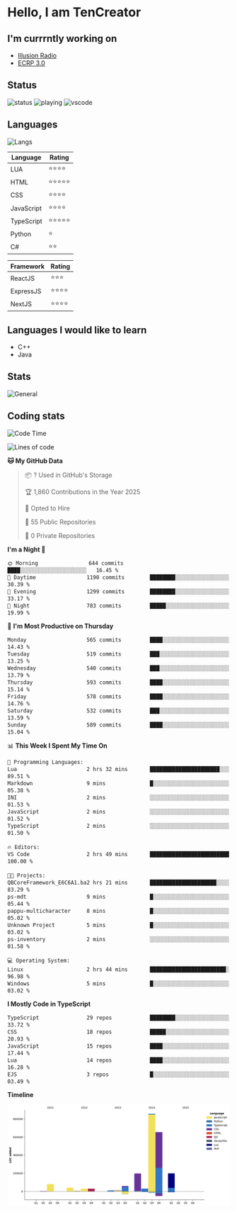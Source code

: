 # Hello, I am TenCreator

## I'm currrntly working on
- [Illusion Radio](https://illusionradio.co.uk/)
- [ECRP 3.0](http://github.com/Emerald-Coast-Roleplay/)

## Status
![status](https://api.statusbadges.me/badge/status/518334475038359555?simple=true&style=for-the-badge)
![playing](https://api.statusbadges.me/badge/playing/518334475038359555?style=for-the-badge)
![vscode](https://api.statusbadges.me/badge/vscode/518334475038359555?style=for-the-badge)

## Languages
![Langs](https://github-readme-stats.vercel.app/api/top-langs/?username=tencreator&layout=compact&theme=radical)


|Language|Rating|
|--------|------|
|LUA|⭐️⭐️⭐️⭐️|
|HTML|⭐️⭐️⭐️⭐️⭐️|
|CSS|⭐️⭐️⭐️⭐️|
|JavaScript|⭐️⭐️⭐️⭐️|
|TypeScript|⭐️⭐️⭐️⭐️⭐️|
|Python|⭐️|
|C#|⭐️⭐️ |

|Framework|Rating|
|--------|------|
|ReactJS|⭐️⭐️⭐|
|ExpressJS|⭐️⭐️⭐️⭐️|
|NextJS|⭐️⭐️⭐⭐️|

## Languages I would like to learn
- C++
- Java

## Stats
![General](https://github-readme-stats.vercel.app/api?username=tencreator&show_icons=true&theme=radical)

## Coding stats

<!--START_SECTION:waka-->
![Code Time](http://img.shields.io/badge/Code%20Time-514%20hrs%2057%20mins-blue)

![Lines of code](https://img.shields.io/badge/From%20Hello%20World%20I%27ve%20Written-2.2%20million%20lines%20of%20code-blue)

**🐱 My GitHub Data** 

> 📦 ? Used in GitHub's Storage 
 > 
> 🏆 1,860 Contributions in the Year 2025
 > 
> 💼 Opted to Hire
 > 
> 📜 55 Public Repositories 
 > 
> 🔑 0 Private Repositories 
 > 
**I'm a Night 🦉** 

```text
🌞 Morning                644 commits         ████░░░░░░░░░░░░░░░░░░░░░   16.45 % 
🌆 Daytime                1190 commits        ████████░░░░░░░░░░░░░░░░░   30.39 % 
🌃 Evening                1299 commits        ████████░░░░░░░░░░░░░░░░░   33.17 % 
🌙 Night                  783 commits         █████░░░░░░░░░░░░░░░░░░░░   19.99 % 
```
📅 **I'm Most Productive on Thursday** 

```text
Monday                   565 commits         ████░░░░░░░░░░░░░░░░░░░░░   14.43 % 
Tuesday                  519 commits         ███░░░░░░░░░░░░░░░░░░░░░░   13.25 % 
Wednesday                540 commits         ███░░░░░░░░░░░░░░░░░░░░░░   13.79 % 
Thursday                 593 commits         ████░░░░░░░░░░░░░░░░░░░░░   15.14 % 
Friday                   578 commits         ████░░░░░░░░░░░░░░░░░░░░░   14.76 % 
Saturday                 532 commits         ███░░░░░░░░░░░░░░░░░░░░░░   13.59 % 
Sunday                   589 commits         ████░░░░░░░░░░░░░░░░░░░░░   15.04 % 
```


📊 **This Week I Spent My Time On** 

```text
💬 Programming Languages: 
Lua                      2 hrs 32 mins       ██████████████████████░░░   89.51 % 
Markdown                 9 mins              █░░░░░░░░░░░░░░░░░░░░░░░░   05.38 % 
INI                      2 mins              ░░░░░░░░░░░░░░░░░░░░░░░░░   01.53 % 
JavaScript               2 mins              ░░░░░░░░░░░░░░░░░░░░░░░░░   01.52 % 
TypeScript               2 mins              ░░░░░░░░░░░░░░░░░░░░░░░░░   01.50 % 

🔥 Editors: 
VS Code                  2 hrs 49 mins       █████████████████████████   100.00 % 

🐱‍💻 Projects: 
QBCoreFramework_E6C6A1.ba2 hrs 21 mins       █████████████████████░░░░   83.29 % 
ps-mdt                   9 mins              █░░░░░░░░░░░░░░░░░░░░░░░░   05.44 % 
pappu-multicharacter     8 mins              █░░░░░░░░░░░░░░░░░░░░░░░░   05.02 % 
Unknown Project          5 mins              █░░░░░░░░░░░░░░░░░░░░░░░░   03.02 % 
ps-inventory             2 mins              ░░░░░░░░░░░░░░░░░░░░░░░░░   01.58 % 

💻 Operating System: 
Linux                    2 hrs 44 mins       ████████████████████████░   96.98 % 
Windows                  5 mins              █░░░░░░░░░░░░░░░░░░░░░░░░   03.02 % 
```

**I Mostly Code in TypeScript** 

```text
TypeScript               29 repos            ████████░░░░░░░░░░░░░░░░░   33.72 % 
CSS                      18 repos            █████░░░░░░░░░░░░░░░░░░░░   20.93 % 
JavaScript               15 repos            ████░░░░░░░░░░░░░░░░░░░░░   17.44 % 
Lua                      14 repos            ████░░░░░░░░░░░░░░░░░░░░░   16.28 % 
EJS                      3 repos             █░░░░░░░░░░░░░░░░░░░░░░░░   03.49 % 
```



**Timeline**

![Lines of Code chart](https://raw.githubusercontent.com/tencreator/tencreator/main/assets/bar_graph.png)


<!--END_SECTION:waka-->

